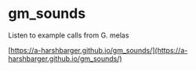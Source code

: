 # gm_sounds
Listen to example calls from G. melas

[https://a-harshbarger.github.io/gm_sounds/](https://a-harshbarger.github.io/gm_sounds/)
